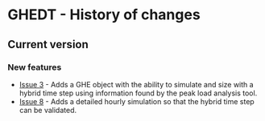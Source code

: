 # GHEDT - History of changes
 
## Current version

### New features

* [Issue 3](https://github.com/j-c-cook/GLHEDT/issues/3) - Adds a GHE object with the ability to simulate and size with a hybrid time step using information found by the peak load analysis tool.
* [Issue 8](https://github.com/j-c-cook/GLHEDT/issues/8) - Adds a detailed hourly simulation so that the hybrid time step can be validated. 

